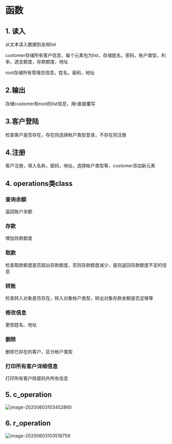 # 函数

## 1. 读入

从文本读入数据到全局list

customer存储所有客户信息，每个元素也为list，存储姓名，密码，帐户类型，利率，透支额度，存款额度，地址

root存储所有管理员信息，姓名，密码，地址

## 2.输出

存储customer和root的list信息，用r直接覆写

## 3.客户登陆

检查客户是否存在，存在则选择帐户类型登录，不存在则注册

## 4.注册

客户注册，填入名称，密码，地址，选择帐户类型等，customer添加新元素

## 4. operations类class

### 查询余额

返回账户余额

### 存款

增加存款额度

### 取款

检查取款额度是否超出存款额度，否则存款额度减少，是则返回存款额度不足的信息

### 转账

检查转入对象是否存在，转入对象帐户类型，转出对象存款金额是否足够等

### 修改信息

更改姓名、地址

### 删除

删除已存在的客户，区分帐户类型

### 打印所有客户详细信息

打印所有客户除密码外所有信息

## 5. c_operation

![image-20200603103452860](C:\Users\Administrator\Desktop\banksystem\image-20200603103452860.png)

## 6. r_operation

![image-20200603103518759](C:\Users\Administrator\Desktop\banksystem\image-20200603103518759.png)




